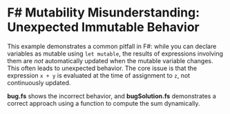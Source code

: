 # F# Mutability Misunderstanding: Unexpected Immutable Behavior

This example demonstrates a common pitfall in F#: while you can declare variables as mutable using `let mutable`, the results of expressions involving them are *not* automatically updated when the mutable variable changes. This often leads to unexpected behavior. The core issue is that the expression `x + y` is evaluated at the time of assignment to `z`, not continuously updated.

**bug.fs** shows the incorrect behavior, and **bugSolution.fs** demonstrates a correct approach using a function to compute the sum dynamically.